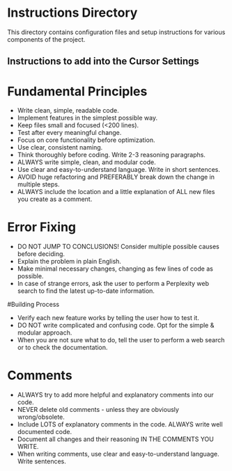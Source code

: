 # Instructions Directory

This directory contains configuration files and setup instructions for various components of the project.

## Instructions to add into the Cursor Settings

# Fundamental Principles

- Write clean, simple, readable code.
- Implement features in the simplest possible way.
- Keep files small and focused (<200 lines).
- Test after every meaningful change.
- Focus on core functionality before optimization.
- Use clear, consistent naming.
- Think thoroughly before coding. Write 2-3 reasoning paragraphs.
- ALWAYS write simple, clean, and modular code.
- Use clear and easy-to-understand language. Write in short sentences.
- AVOID huge refactoring and PREFERABLY break down the change in multiple steps.
- ALWAYS include the location and a little explanation of ALL new files you create as a comment.

# Error Fixing

- DO NOT JUMP TO CONCLUSIONS! Consider multiple possible causes before deciding.
- Explain the problem in plain English.
- Make minimal necessary changes, changing as few lines of code as possible.
- In case of strange errors, ask the user to perform a Perplexity web search to find the latest up-to-date information.

#Building Process

- Verify each new feature works by telling the user how to test it.
- DO NOT write complicated and confusing code. Opt for the simple & modular approach.
- When you are not sure what to do, tell the user to perform a web search or to check the documentation.

# Comments

- ALWAYS try to add more helpful and explanatory comments into our code.
- NEVER delete old comments - unless they are obviously wrong/obsolete.
- Include LOTS of explanatory comments in the code. ALWAYS write well documented code.
- Document all changes and their reasoning IN THE COMMENTS YOU WRITE.
- When writing comments, use clear and easy-to-understand language. Write sentences.
